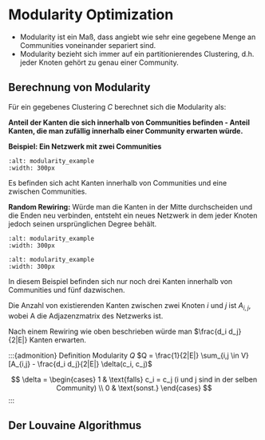 # Modularity Optimization

- Modularity ist ein Maß, dass angiebt wie sehr eine gegebene Menge an Communities voneinander separiert sind.
- Modularity bezieht sich immer auf ein partitionierendes Clustering, d.h. jeder Knoten gehört zu genau einer Community.

## Berechnung von Modularity

Für ein gegebenes Clustering $C$ berechnet sich die Modularity als:

**Anteil der Kanten die sich innerhalb von Communities befinden - Anteil Kanten, die man zufällig innerhalb einer Community erwarten würde.**

**Beispiel: Ein Netzwerk mit zwei Communities**

```{image} images/modularity_example.png
:alt: modularity_example
:width: 300px
```

Es befinden sich acht Kanten innerhalb von Communities und eine zwischen Communities.

**Random Rewiring:** Würde man die Kanten in der Mitte durchscheiden und die Enden neu verbinden, entsteht ein neues Netzwerk in dem jeder Knoten jedoch seinen ursprünglichen Degree behält.

```{image} images/stubs.png
:alt: modularity_example
:width: 300px
```

```{image} images/rewiring.png
:alt: modularity_example
:width: 300px
```

In diesem Beispiel befinden sich nur noch drei Kanten innerhalb von Communities und fünf dazwischen.

Die Anzahl von existierenden Kanten zwischen zwei Knoten $i$ und $j$ ist $A_{i,j}$, wobei A die Adjazenzmatrix des Netzwerks ist.

Nach einem Rewiring wie oben beschrieben würde man $\frac{d_i d_j}{2|E|} Kanten erwarten.

:::{admonition} Definition Modularity $Q$
$Q = \frac{1}{2|E|} \sum_{i,j \in V} [A_{i,j} - \frac{d_i d_j}{2|E|} \delta(c_i, c_j)$

$$
\delta = \begin{cases}
    1 & \text{falls} c_i = c_j (i und j sind in der selben Community) \\
    0 & \text{sonst.}
\end{cases}
$$
:::

## Der Louvaine Algorithmus

